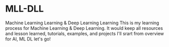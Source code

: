 # MLL-DLL
Machine Learning Learning &amp; Deep Learning Learning 
This is my learning process for Machine Learning & Deep Learning.
It would keep all resources and lesson learned, tutorials, examples, and projects
I'll srart from overview for AI, ML DL
let's go!
